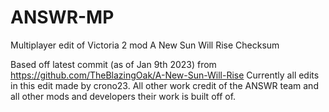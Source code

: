 # ANSWR-MP
Multiplayer edit of Victoria 2 mod A New Sun Will Rise
Checksum 

Based off latest commit (as of Jan 9th 2023) from https://github.com/TheBlazingOak/A-New-Sun-Will-Rise
Currently all edits in this edit made by crono23. All other work credit of the ANSWR team and all other mods and developers their work is built off of.
